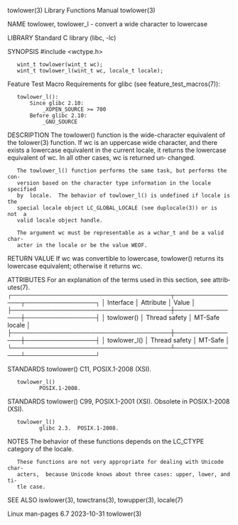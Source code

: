 towlower(3)                Library Functions Manual                towlower(3)

NAME
       towlower, towlower_l - convert a wide character to lowercase

LIBRARY
       Standard C library (libc, -lc)

SYNOPSIS
       #include <wctype.h>

       wint_t towlower(wint_t wc);
       wint_t towlower_l(wint_t wc, locale_t locale);

   Feature Test Macro Requirements for glibc (see feature_test_macros(7)):

       towlower_l():
           Since glibc 2.10:
               _XOPEN_SOURCE >= 700
           Before glibc 2.10:
               _GNU_SOURCE

DESCRIPTION
       The  towlower()  function  is  the  wide-character  equivalent  of  the
       tolower(3) function.  If wc is an uppercase wide character,  and  there
       exists  a  lowercase  equivalent  in the current locale, it returns the
       lowercase equivalent of wc.  In all other cases,  wc  is  returned  un‐
       changed.

       The towlower_l() function performs the same task, but performs the con‐
       version based on the character type information in the locale specified
       by  locale.  The behavior of towlower_l() is undefined if locale is the
       special locale object LC_GLOBAL_LOCALE (see duplocale(3)) or is  not  a
       valid locale object handle.

       The argument wc must be representable as a wchar_t and be a valid char‐
       acter in the locale or be the value WEOF.

RETURN VALUE
       If  wc  was  convertible to lowercase, towlower() returns its lowercase
       equivalent; otherwise it returns wc.

ATTRIBUTES
       For an explanation of the terms  used  in  this  section,  see  attrib‐
       utes(7).
       ┌────────────────────────────────────┬───────────────┬────────────────┐
       │ Interface                          │ Attribute     │ Value          │
       ├────────────────────────────────────┼───────────────┼────────────────┤
       │ towlower()                         │ Thread safety │ MT-Safe locale │
       ├────────────────────────────────────┼───────────────┼────────────────┤
       │ towlower_l()                       │ Thread safety │ MT-Safe        │
       └────────────────────────────────────┴───────────────┴────────────────┘

STANDARDS
       towlower()
              C11, POSIX.1-2008 (XSI).

       towlower_l()
              POSIX.1-2008.

STANDARDS
       towlower()
              C99, POSIX.1-2001 (XSI).  Obsolete in POSIX.1-2008 (XSI).

       towlower_l()
              glibc 2.3.  POSIX.1-2008.

NOTES
       The behavior of these functions depends on the LC_CTYPE category of the
       locale.

       These functions are not very appropriate for dealing with Unicode char‐
       acters,  because Unicode knows about three cases: upper, lower, and ti‐
       tle case.

SEE ALSO
       iswlower(3), towctrans(3), towupper(3), locale(7)

Linux man-pages 6.7               2023-10-31                       towlower(3)
